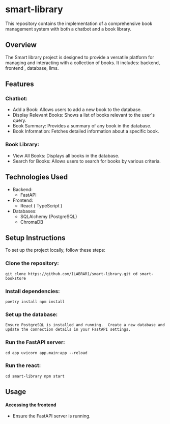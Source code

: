 # smart-library
This repository contains the implementation of a comprehensive book management system with both a chatbot and a book library.

## Overview
The Smart library project is designed to provide a versatile platform for managing and interacting with a collection of books. It includes: backend, frontend , database, llms.
 
## Features
### Chatbot:
  - Add a Book: Allows users to add a new book to the database.
  - Display Relevant Books: Shows a list of books relevant to the user's query.
  - Book Summary: Provides a summary of any book in the database.
  - Book Information: Fetches detailed information about a specific book.
### Book Library:
  - View All Books: Displays all books in the database.
  - Search for Books: Allows users to search for books by various criteria.

## Technologies Used
- Backend:
  - FastAPI
- Frontend:
  - React ( TypeScript )
- Databases:
    - SQLAlchemy (PostgreSQL)
    - ChromaDB

## Setup Instructions
To set up the project locally, follow these steps:

### Clone the repository:
`
git clone https://github.com/ILABRAR1/smart-library.git
cd smart-bookstore
`
### Install dependencies:
`
poetry install
npm install
`

### Set up the database:
`
Ensure PostgreSQL is installed and running. 
Create a new database and update the connection details in your FastAPI settings.
`

### Run the FastAPI server:
`
cd app
uvicorn app.main:app --reload
`

### Run the react:
`
cd smart-library
npm start
`

## Usage
  #### Accessing the frontend
  - Ensure the FastAPI server is running.

